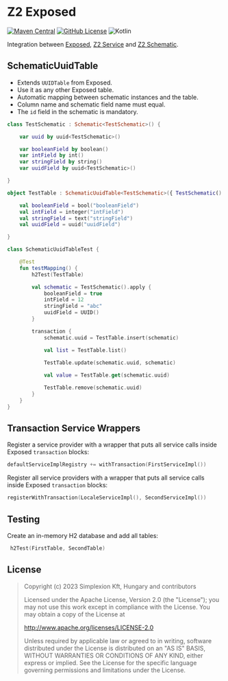 # Z2 Exposed

[![Maven Central](https://img.shields.io/maven-central/v/hu.simplexion.z2/z2-exposed-runtime)](https://mvnrepository.com/artifact/hu.simplexion.z2/z2-exposed-runtime)
[![GitHub License](https://img.shields.io/badge/license-Apache%20License%202.0-blue.svg?style=flat)](http://www.apache.org/licenses/LICENSE-2.0)
![Kotlin](https://img.shields.io/github/languages/top/spxbhuhb/z2/z2-exposed)

Integration between [Exposed](https://github.com/JetBrains/Exposed),
[Z2 Service](https://github.com/spxbhuhb/z2-service) and
[Z2 Schematic](https://github.com/spxbhuhb/z2-schematic).

## SchematicUuidTable

* Extends `UUIDTable` from Exposed.
* Use it as any other Exposed table.
* Automatic mapping between schematic instances and the table.
* Column name and schematic field name must equal.
* The `id` field in the schematic is mandatory.

```kotlin
class TestSchematic : Schematic<TestSchematic>() {

    var uuid by uuid<TestSchematic>()

    var booleanField by boolean()
    var intField by int()
    var stringField by string()
    var uuidField by uuid<TestSchematic>()

}

object TestTable : SchematicUuidTable<TestSchematic>({ TestSchematic() }) {

    val booleanField = bool("booleanField")
    val intField = integer("intField")
    val stringField = text("stringField")
    val uuidField = uuid("uuidField")

}

class SchematicUuidTableTest {

    @Test
    fun testMapping() {
        h2Test(TestTable)

        val schematic = TestSchematic().apply {
            booleanField = true
            intField = 12
            stringField = "abc"
            uuidField = UUID()
        }

        transaction {
            schematic.uuid = TestTable.insert(schematic)

            val list = TestTable.list()
            
            TestTable.update(schematic.uuid, schematic)

            val value = TestTable.get(schematic.uuid)

            TestTable.remove(schematic.uuid)
        }
    }
}
```

## Transaction Service Wrappers

Register a service provider with a wrapper that puts all service calls inside 
Exposed `transaction` blocks:

```kotlin
defaultServiceImplRegistry += withTransaction(FirstServiceImpl())
```

Register all service providers with a wrapper that puts all service calls inside
Exposed `transaction` blocks:

```kotlin
registerWithTransaction(LocaleServiceImpl(), SecondServiceImpl())
```

## Testing

Create an in-memory H2 database and add all tables:

```kotlin
 h2Test(FirstTable, SecondTable)
```

## License

> Copyright (c) 2023 Simplexion Kft, Hungary and contributors
>
> Licensed under the Apache License, Version 2.0 (the "License");
> you may not use this work except in compliance with the License.
> You may obtain a copy of the License at
>
>    http://www.apache.org/licenses/LICENSE-2.0
>
> Unless required by applicable law or agreed to in writing, software
> distributed under the License is distributed on an "AS IS" BASIS,
> WITHOUT WARRANTIES OR CONDITIONS OF ANY KIND, either express or implied.
> See the License for the specific language governing permissions and
> limitations under the License.
